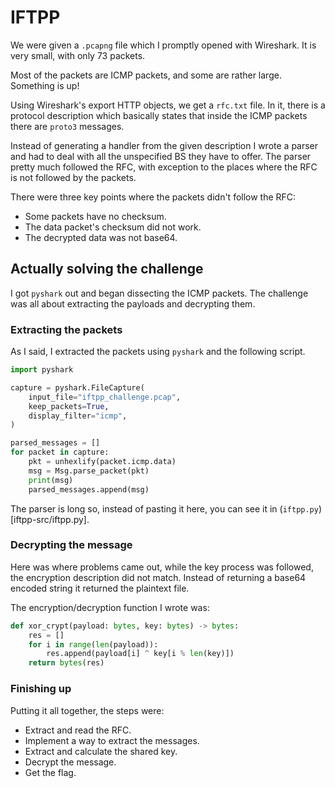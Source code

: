 # IFTPP

We were given a `.pcapng` file which I promptly opened with Wireshark.
It is very small, with only 73 packets.

Most of the packets are ICMP packets, and some are rather large. Something is up!

Using Wireshark's export HTTP objects, we get a `rfc.txt` file.
In it, there is a protocol description which basically states that inside the ICMP packets there are `proto3` messages.

Instead of generating a handler from the given description I wrote a parser and had to deal with all the unspecified BS they have to offer.
The parser pretty much followed the RFC, with exception to the places where the RFC is not followed by the packets.

There were three key points where the packets didn't follow the RFC:
- Some packets have no checksum.
- The data packet's checksum did not work.
- The decrypted data was not base64.

## Actually solving the challenge

I got `pyshark` out and began dissecting the ICMP packets.
The challenge was all about extracting the payloads and decrypting them.

### Extracting the packets
As I said, I extracted the packets using `pyshark` and the following script.

```py
import pyshark

capture = pyshark.FileCapture(
    input_file="iftpp_challenge.pcap",
    keep_packets=True,
    display_filter="icmp",
)

parsed_messages = []
for packet in capture:
    pkt = unhexlify(packet.icmp.data)
    msg = Msg.parse_packet(pkt)
    print(msg)
    parsed_messages.append(msg)
```

The parser is long so, instead of pasting it here, you can see it in (`iftpp.py`)[iftpp-src/iftpp.py].

### Decrypting the message

Here was where problems came out, while the key process was followed,
the encryption description did not match.
Instead of returning a base64 encoded string it returned the plaintext file.

The encryption/decryption function I wrote was:

```py
def xor_crypt(payload: bytes, key: bytes) -> bytes:
    res = []
    for i in range(len(payload)):
        res.append(payload[i] ^ key[i % len(key)])
    return bytes(res)
```

### Finishing up

Putting it all together, the steps were:
- Extract and read the RFC.
- Implement a way to extract the messages.
- Extract and calculate the shared key.
- Decrypt the message.
- Get the flag.